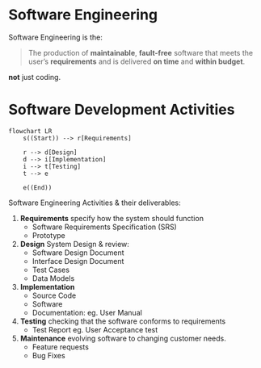 # Software Engineering

Software Engineering is the:

> The production of **maintainable**, **fault-free** software that meets the user’s **requirements** and is delivered **on time** and **within budget**.

**not** just coding.

# Software Development Activities

```mermaid
flowchart LR
    s((Start)) --> r[Requirements]

    r --> d[Design]
    d --> i[Implementation]
    i --> t[Testing]
    t --> e

    e((End))
```

Software Engineering Activities & their deliverables:

1. **Requirements** specify how the system should function
    - Software Requirements Specification (SRS)
    - Prototype
2. **Design** System Design & review:
    - Software Design Document
    - Interface Design Document
    - Test Cases
    - Data Models
3. **Implementation**
    - Source Code
    - Software
    - Documentation: eg. User Manual
4. **Testing** checking that the software conforms to requirements
    - Test Report eg. User Acceptance test
5. **Maintenance** evolving software to changing customer needs.
    - Feature requests
    - Bug Fixes
